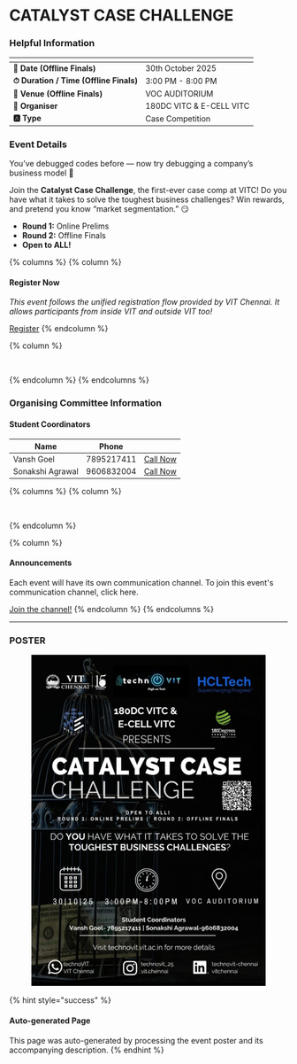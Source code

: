 # CATALYST CASE CHALLENGE

### Helpful Information

<table data-view="cards"><thead><tr><th></th><th></th></tr></thead><tbody><tr><td><strong>📅 Date (Offline Finals)</strong></td><td>30th October 2025</td></tr><tr><td><strong>⏱ Duration / Time (Offline Finals)</strong></td><td>3:00 PM - 8:00 PM</td></tr><tr><td><strong>📍 Venue (Offline Finals)</strong></td><td>VOC AUDITORIUM</td></tr><tr><td><strong>👤 Organiser</strong></td><td>180DC VITC &#x26; E-CELL VITC</td></tr><tr><td><strong>🅰️ Type</strong></td><td>Case Competition</td></tr></tbody></table>

### Event Details

You’ve debugged codes before — now try debugging a company’s business model 😤

Join the **Catalyst Case Challenge**, the first-ever case comp at VITC! Do you have what it takes to solve the toughest business challenges? Win rewards, and pretend you know “market segmentation.” 😏

* **Round 1:** Online Prelims
* **Round 2:** Offline Finals
* **Open to ALL!**

{% columns %}
{% column %}
#### Register Now

_This event follows the unified registration flow provided by VIT Chennai. It allows participants from inside VIT and outside VIT too!_

<a href="https://chennaievents.vit.ac.in/technovit/" class="button primary" data-icon="rocket-launch">Register</a>
{% endcolumn %}

{% column %}
<figure><img src="https://images.unsplash.com/photo-1607000975574-0b425df6975a?crop=entropy&#x26;cs=srgb&#x26;fm=jpg&#x26;ixid=M3wxOTcwMjR8MHwxfHNlYXJjaHw3fHxyZWdpc3RlcnxlbnwwfHx8fDE3NjEyNDU2MDF8MA&#x26;ixlib=rb-4.1.0&#x26;q=85" alt=""><figcaption></figcaption></figure>
{% endcolumn %}
{% endcolumns %}

### Organising Committee Information

#### Student Coordinators

<table data-card-size="large" data-view="cards"><thead><tr><th>Name</th><th>Phone</th><th></th></tr></thead><tbody><tr><td>Vansh Goel</td><td>7895217411</td><td><a href="tel:7895217411" class="button secondary">Call Now</a></td></tr><tr><td>Sonakshi Agrawal</td><td>9606832004</td><td><a href="tel:9606832004" class="button secondary">Call Now</a></td></tr></tbody></table>

{% columns %}
{% column %}
<figure><img src="https://images.unsplash.com/photo-1650897877751-4446f52a0cb3?crop=entropy&#x26;cs=srgb&#x26;fm=jpg&#x26;ixid=M3wxOTcwMjR8MHwxfHNlYXJjaHw2fHxhbm5vdW5jZW1lbnR8ZW58MHx8fHwxNzYxMjQ2MzUxfDA&#x26;ixlib-rb-4.1.0&#x26;q=85" alt=""><figcaption></figcaption></figure>
{% endcolumn %}

{% column %}
#### Announcements

Each event will have its own communication channel. To join this event's communication channel, click here.

<a href="https://chennaievents.vit.ac.in/technovit/" class="button primary" data-icon="bullhorn">Join the channel!</a>
{% endcolumn %}
{% endcolumns %}

***

### POSTER

<figure><img src="../../.gitbook/assets/image (1) (1) (1).png" alt=""><figcaption></figcaption></figure>

{% hint style="success" %}
#### Auto-generated Page

This page was auto-generated by processing the event poster and its accompanying description.
{% endhint %}
